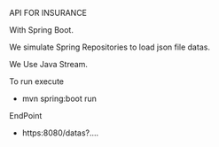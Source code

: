 API FOR INSURANCE

With Spring Boot.

We simulate Spring Repositories to load json file datas.

We Use Java Stream.

To run execute
- mvn spring:boot run

EndPoint
- https:8080/datas?....